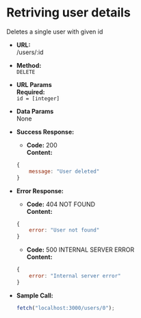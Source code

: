# Retriving user details

Deletes a single user with given id

* **URL:** <br>
    /users/:id

* **Method:** <br>
    `DELETE`

* **URL Params** <br>
**Required:** <br>
    `id = [integer]`

* **Data Params** <br>
    None

* **Success Response:** <br>
    * **Code:** 200 <br>
      **Content:** 
    ```javascript
    {
        message: "User deleted"
    }
    ```

* **Error Response:** <br>
    * **Code:** 404 NOT FOUND <br>
      **Content:** 
    ```javascript
    {
        error: "User not found"
    }
    ```
    * **Code:** 500 INTERNAL SERVER ERROR <br>
      **Content:** 
    ```javascript
    {
        error: "Internal server error"
    }
    ```
 
* **Sample Call:** <br>
    ```javascript
    fetch("localhost:3000/users/0");
    ```
